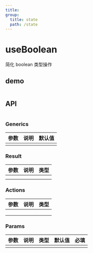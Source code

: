 ```yaml
---
title: 
group:
  title: state
  path: /state
---
```


# useBoolean

简化 boolean 类型操作

## demo

```tsx
```

## API

```typescript
```

### Generics

| **参数** | **说明** | **默认值** |
| -------- | -------- | ---------- |
|          |          |            |

### Result

| **参数** | **说明** | **类型** |
| -------- | -------- | -------- |
|          |          |          |
|          |          |          |

### Actions

| **参数** | **说明** | **类型** |
| -------- | -------- | -------- |
|          |          |          |
|          |          |          |
|          |          |          |

### Params

| **参数** | **说明** | **类型** | **默认值** | 必填 |
| -------- | -------- | -------- | ---------- | ---- |
|          |          |          |            |      |